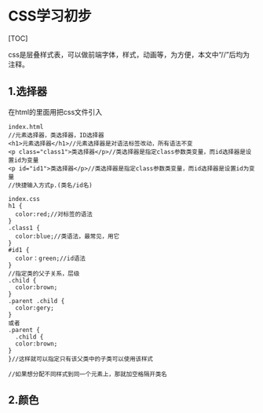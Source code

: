 # CSS学习初步





[TOC]

css是层叠样式表，可以做前端字体，样式，动画等，为方便，本文中“//”后均为注释。

## 1.选择器

在html的<head>里面用<link rel="stylesheet" herf="xxxx">把css文件引入

```
index.html
//元素选择器，类选择器，ID选择器
<h1>元素选择器</h1>//元素选择器是对语法标签改动，所有语法不变
<p class="class1">类选择器</p>//类选择器是指定class参数类变量，而id选择器是设置id为变量
<p id="id1">类选择器</p>//类选择器是指定class参数类变量，而id选择器是设置id为变量
//快捷输入方式p.(类名/id名)
```

```
index.css
h1 {
  color:red;//对标签的语法
}
.class1 {
  color:blue;//类语法，最常见，用它
}
#id1 {
  color：green;//id语法
}
//指定类的父子关系，层级
.child {
  color:brown;
}
.parent .child {
  color:gery;
}
或者
.parent {
  .child {
  color:brown;
}
}//这样就可以指定只有该父类中的子类可以使用该样式

//如果想分配不同样式到同一个元素上，那就加空格隔开类名
```

## 2.颜色